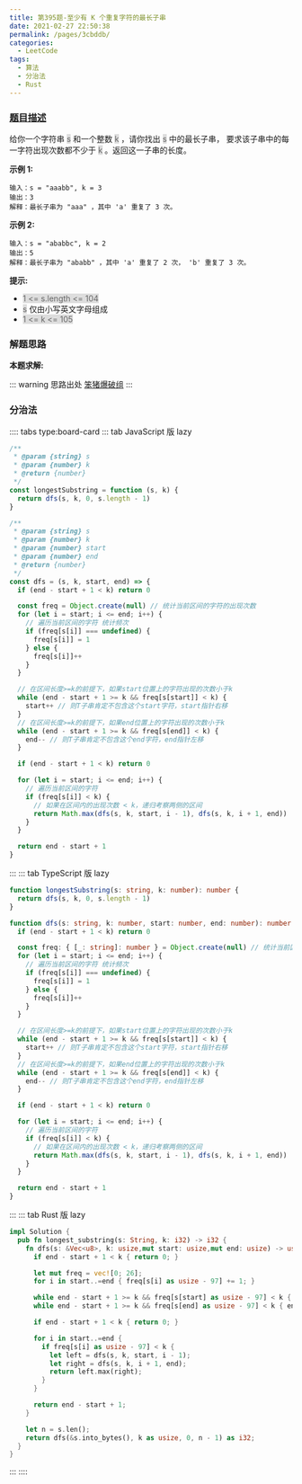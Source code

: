 ```yaml
---
title: 第395题-至少有 K 个重复字符的最长子串
date: 2021-02-27 22:50:38
permalink: /pages/3cbddb/
categories:
  - LeetCode
tags:
  - 算法
  - 分治法
  - Rust
---
```


### [题目描述](https://leetcode-cn.com/problems/longest-substring-with-at-least-k-repeating-characters/)

给你一个字符串 <span style="background: #ddd; color: #666;">s</span> 和一个整数 <span style="background: #ddd; color: #666;">k</span> ，请你找出 <span style="background: #ddd; color: #666;">s</span> 中的最长子串， 要求该子串中的每一字符出现次数都不少于 <span style="background: #ddd; color: #666;">k</span> 。返回这一子串的长度。

<!-- more -->

**示例 1:**

```
输入：s = "aaabb", k = 3
输出：3
解释：最长子串为 "aaa" ，其中 'a' 重复了 3 次。
```

**示例 2:**

```
输入：s = "ababbc", k = 2
输出：5
解释：最长子串为 "ababb" ，其中 'a' 重复了 2 次， 'b' 重复了 3 次。
```

**提示:**

- <span style="background: #ddd; color: #666;">1 <= s.length <= 104</span>
- <span style="background: #ddd; color: #666;">s</span> 仅由小写英文字母组成
- <span style="background: #ddd; color: #666;">1 <= k <= 105</span>

### 解题思路

**本题求解:**

::: warning 思路出处
[笨猪爆破组](https://leetcode-cn.com/problems/longest-substring-with-at-least-k-repeating-characters/solution/shou-hua-tu-jie-tong-guo-fen-zhi-suo-xia-cnn1/)
:::

### 分治法

:::: tabs type:board-card
::: tab JavaScript 版 lazy

```JavaScript
/**
 * @param {string} s
 * @param {number} k
 * @return {number}
 */
const longestSubstring = function (s, k) {
  return dfs(s, k, 0, s.length - 1)
}

/**
 * @param {string} s
 * @param {number} k
 * @param {number} start
 * @param {number} end
 * @return {number}
 */
const dfs = (s, k, start, end) => {
  if (end - start + 1 < k) return 0

  const freq = Object.create(null) // 统计当前区间的字符的出现次数
  for (let i = start; i <= end; i++) {
    // 遍历当前区间的字符 统计频次
    if (freq[s[i]] === undefined) {
      freq[s[i]] = 1
    } else {
      freq[s[i]]++
    }
  }

  // 在区间长度>=k的前提下，如果start位置上的字符出现的次数小于k
  while (end - start + 1 >= k && freq[s[start]] < k) {
    start++ // 则T子串肯定不包含这个start字符，start指针右移
  }
  // 在区间长度>=k的前提下，如果end位置上的字符出现的次数小于k
  while (end - start + 1 >= k && freq[s[end]] < k) {
    end-- // 则T子串肯定不包含这个end字符，end指针左移
  }

  if (end - start + 1 < k) return 0

  for (let i = start; i <= end; i++) {
    // 遍历当前区间的字符
    if (freq[s[i]] < k) {
      // 如果在区间内的出现次数 < k，递归考察两侧的区间
      return Math.max(dfs(s, k, start, i - 1), dfs(s, k, i + 1, end))
    }
  }

  return end - start + 1
}
```

:::
::: tab TypeScript 版 lazy

```TypeScript
function longestSubstring(s: string, k: number): number {
  return dfs(s, k, 0, s.length - 1)
}

function dfs(s: string, k: number, start: number, end: number): number {
  if (end - start + 1 < k) return 0

  const freq: { [_: string]: number } = Object.create(null) // 统计当前区间的字符的出现次数
  for (let i = start; i <= end; i++) {
    // 遍历当前区间的字符 统计频次
    if (freq[s[i]] === undefined) {
      freq[s[i]] = 1
    } else {
      freq[s[i]]++
    }
  }

  // 在区间长度>=k的前提下，如果start位置上的字符出现的次数小于k
  while (end - start + 1 >= k && freq[s[start]] < k) {
    start++ // 则T子串肯定不包含这个start字符，start指针右移
  }
  // 在区间长度>=k的前提下，如果end位置上的字符出现的次数小于k
  while (end - start + 1 >= k && freq[s[end]] < k) {
    end-- // 则T子串肯定不包含这个end字符，end指针左移
  }

  if (end - start + 1 < k) return 0

  for (let i = start; i <= end; i++) {
    // 遍历当前区间的字符
    if (freq[s[i]] < k) {
      // 如果在区间内的出现次数 < k，递归考察两侧的区间
      return Math.max(dfs(s, k, start, i - 1), dfs(s, k, i + 1, end))
    }
  }

  return end - start + 1
}
```

:::
::: tab Rust 版 lazy

```Rust
impl Solution {
  pub fn longest_substring(s: String, k: i32) -> i32 {
    fn dfs(s: &Vec<u8>, k: usize,mut start: usize,mut end: usize) -> usize {
      if end - start + 1 < k { return 0; }

      let mut freq = vec![0; 26];
      for i in start..=end { freq[s[i] as usize - 97] += 1; }

      while end - start + 1 >= k && freq[s[start] as usize - 97] < k { start += 1; }
      while end - start + 1 >= k && freq[s[end] as usize - 97] < k { end -= 1; }

      if end - start + 1 < k { return 0; }

      for i in start..=end {
        if freq[s[i] as usize - 97] < k {
          let left = dfs(s, k, start, i - 1);
          let right = dfs(s, k, i + 1, end);
          return left.max(right);
        }
      }

      return end - start + 1;
    }

    let n = s.len();
    return dfs(&s.into_bytes(), k as usize, 0, n - 1) as i32;
  }
}
```

:::
::::
